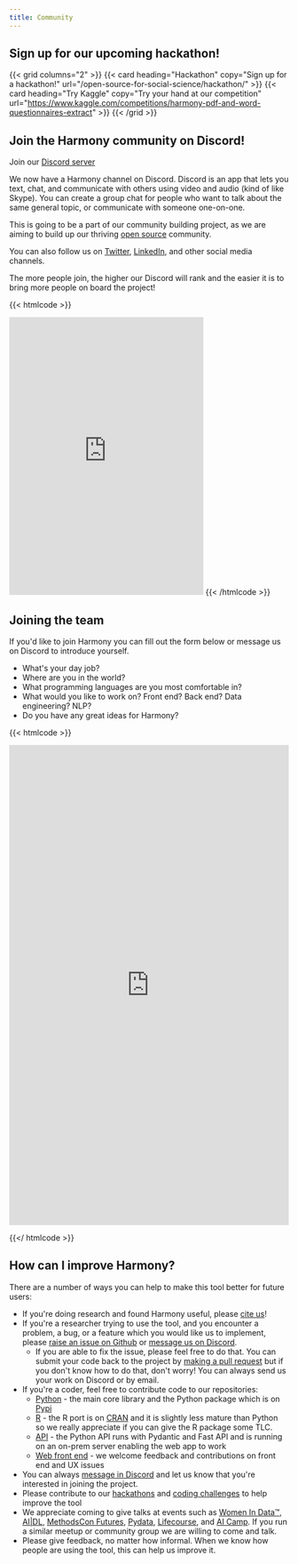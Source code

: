 ```yaml
---
title: Community
---
```


## Sign up for our upcoming hackathon!

{{< grid columns="2" >}}
  {{< card heading="Hackathon" copy="Sign up for a hackathon!" url="/open-source-for-social-science/hackathon/" >}}
  {{< card heading="Try Kaggle" copy="Try your hand at our competition" url="https://www.kaggle.com/competitions/harmony-pdf-and-word-questionnaires-extract" >}}
{{< /grid >}}

## Join the Harmony community on Discord!

Join our [Discord server](https://discord.com/invite/harmonydata)

We now have a Harmony channel on Discord.
Discord is an app that lets you text, chat, and communicate with others using video and audio (kind of like Skype). You can create a group chat for people who want to talk about the same general topic, or communicate with someone one-on-one. 

This is going to be a part of our community building project, as we are aiming to build up our thriving [open source](/open-source-for-social-science) community.

You can also follow us on [Twitter](https://twitter.com/harmony_data), [LinkedIn](https://www.linkedin.com/company/harmonydata/about/?viewAsMember=true), and other social media channels.

The more people join, the higher our Discord will rank and the easier it is to bring more people on board the project!


{{< htmlcode >}}
<iframe src="https://discord.com/widget?id=1199135364217061476&theme=dark" width="350" height="500" allowtransparency="true" frameborder="0" sandbox="allow-popups allow-popups-to-escape-sandbox allow-same-origin allow-scripts"></iframe>
{{< /htmlcode >}}

## Joining the team

If you'd like to join Harmony you can fill out the form below or message us on Discord to introduce yourself.

* What's your day job?
* Where are you in the world?
* What programming languages are you most comfortable in?
* What would you like to work on? Front end? Back end? Data engineering? NLP?
* Do you have any great ideas for Harmony?

{{< htmlcode >}}


<iframe src="https://docs.google.com/forms/d/e/1FAIpQLSe3CoLKMb3nzy7KIpebn2xvkd3CBNMLCK_dB0CWUhQY-QP5vA/viewform?embedded=true" width="640" height="864" frameborder="0" marginheight="0" marginwidth="0" style="margin: 0 auto; width: 100%">Loading…</iframe>


{{</ htmlcode >}}

## How can I improve Harmony?

There are a number of ways you can help to make this tool better for future users:

* If you're doing research and found Harmony useful, please [cite us](/ai-in-mental-health/bmc-psychiatry-paper/)!
* If you're a researcher trying to use the tool, and you encounter a problem, a bug, or a feature which you would like us to implement, please [raise an issue on Github](https://github.com/harmonydata/harmony) or [message us on Discord](https://discord.gg/harmonydata).
  * If you are able to fix the issue, please feel free to do that. You can submit your code back to the project by [making a pull request](https://github.blog/developer-skills/github-education/beginners-guide-to-github-merging-a-pull-request) but if you don't know how to do that, don't worry! You can always send us your work on Discord or by email.
* If you're a coder, feel free to contribute code to our repositories:
   * [Python](https://github.com/harmonydata/harmony) - the main core library and the Python package which is on [Pypi](https://pypi.org/project/harmonydata/)
   * [R](https://github.com/harmonydata/harmony_r) - the R port is on [CRAN](https://cran.r-project.org/web/packages/harmonydata/index.html) and it is slightly less mature than Python so we really appreciate if you can give the R package some TLC.
   * [API](https://github.com/harmonydata/harmonyapi) - the Python API runs with Pydantic and Fast API and is running on an on-prem server enabling the web app to work
   * [Web front end](https://github.com/harmonydata/app) - we welcome feedback and contributions on front end and UX issues
* You can always [message in Discord](https://discord.gg/harmonydata) and let us know that you're interested in joining the project.
* Please contribute to our [hackathons](/open-source-for-social-science/hackathon/) and [coding challenges](/doxa/) to help improve the tool
* We appreciate coming to give talks at events such as [Women In Data™️](/open-source-for-social-science/women-in-data/), [AI|DL](/psychology-ai-tool/aidl-meetup/), [MethodsCon Futures](/ai-in-mental-health/harmony-at-methodscon-futures/), [Pydata](/open-source-for-social-science/pydata-meetup/), [Lifecourse](/ai-in-mental-health/harmony-at-lifecourse-seminar/), and [AI Camp](/psychology-ai-tool/aicamp-meetup/). If you run a similar meetup or community group we are willing to come and talk.
* Please give feedback, no matter how informal. When we know how people are using the tool, this can help us improve it.
